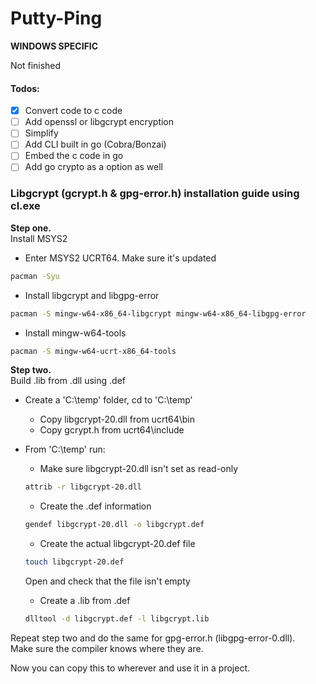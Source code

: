 # Putty-Ping

**WINDOWS SPECIFIC**

Not finished

#### Todos: <br />
- [x] Convert code to c code <br />
- [ ] Add openssl or libgcrypt encryption <br />
- [ ] Simplify <br />
- [ ] Add CLI built in go (Cobra/Bonzai) <br />
- [ ] Embed the c code in go <br />
- [ ] Add go crypto as a option as well <br />

### Libgcrypt (gcrypt.h & gpg-error.h) installation guide using cl.exe

**Step one.** <br />
Install MSYS2

* Enter MSYS2 UCRT64. Make sure it's updated <br />
``` bash
pacman -Syu
```
* Install libgcrypt and libgpg-error
``` bash
pacman -S mingw-w64-x86_64-libgcrypt mingw-w64-x86_64-libgpg-error
```
* Install mingw-w64-tools
``` bash
pacman -S mingw-w64-ucrt-x86_64-tools
```

**Step two.** <br />
Build .lib from .dll using .def

* Create a 'C:\temp' folder, cd to 'C:\temp'
  * Copy libgcrypt-20.dll from ucrt64\bin
  * Copy gcrypt.h from ucrt64\include
* From 'C:\temp' run:
  * Make sure libgcrypt-20.dll isn't set as read-only
  ``` bash
  attrib -r libgcrypt-20.dll
  ```
  * Create the .def information
  ``` bash
  gendef libgcrypt-20.dll -o libgcrypt.def
  ```
  * Create the actual libgcrypt-20.def file
  ``` bash
  touch libgcrypt-20.def
  ```
  Open and check that the file isn't empty
  
  * Create a .lib from .def
  ``` bash
  dlltool -d libgcrypt.def -l libgcrypt.lib
  ```

Repeat step two and do the same for gpg-error.h (libgpg-error-0.dll). <br />
Make sure the compiler knows where they are.

Now you can copy this to wherever and use it in a project.
